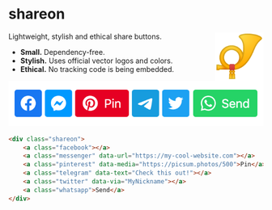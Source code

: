 # shareon

<img src="https://raw.githubusercontent.com/googlefonts/noto-emoji/master/png/128/emoji_u1f4ef.png"
         align="right"
         alt="Postal Horn emoji"
         width="96"
         height="96">

Lightweight, stylish and ethical share buttons.

- **Small.** Dependency-free.
- **Stylish.** Uses official vector logos and colors.
- **Ethical.** No tracking code is being embedded.

<img src="docs/screen01.png" alt="Example">

```html
<div class="shareon">
    <a class="facebook"></a>
    <a class="messenger" data-url="https://my-cool-website.com"></a>
    <a class="pinterest" data-media="https://picsum.photos/500">Pin</a>
    <a class="telegram" data-text="Check this out!"></a>
    <a class="twitter" data-via="MyNickname"></a>
    <a class="whatsapp">Send</a>
</div>
```
